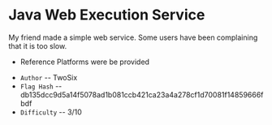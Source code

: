 # Java Web Execution Service

My friend made a simple web service. Some users have been complaining that it is too slow.

- Reference Platforms were be provided

* `Author` -- TwoSix
* `Flag Hash` -- db135dcc9d5a14f5078ad1b081ccb421ca23a4a278cf1d70081f14859666fbdf
* `Difficulty` -- 3/10
